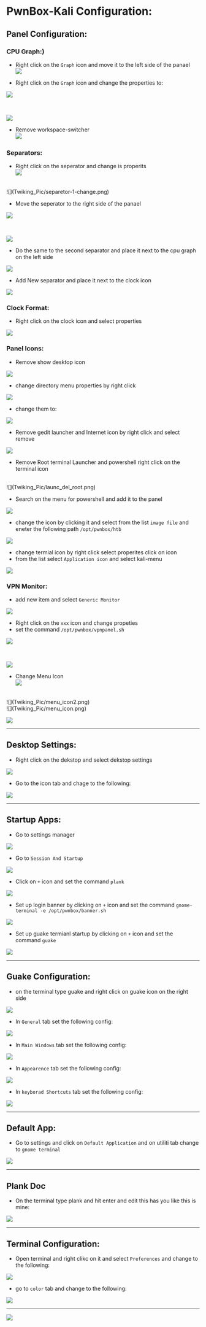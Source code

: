 # PwnBox-Kali Configuration:

## Panel Configuration:

### CPU Graph:)

* Right click on the `Graph` icon and move it to the left side of the panael <br>
![](Twiking_Pic/cpu_graph_move.png)

* Right click on the `Graph` icon and change the properties to: <br>

![](Twiking_Pic/cpu_graph_prop.png)

<br>

![](Twiking_Pic/cpu_graph_colors.png)

* Remove workspace-switcher <br>
![](Twiking_Pic/ws_remove.png) 

### Separators:
* Right click on the seperator and change is properits <br>
![](Twiking_Pic/separetor-1.png)
<br>
![](Twiking_Pic/separetor-1-change.png)

* Move the seperator to the right side of the panael <br>

![](Twiking_Pic/sperator_netx2cpu.png)

<br>

![](Twiking_Pic/separator-5.png)

* Do the same to the second separator and place it next to the cpu graph on the left side <br>

![](Twiking_Pic/separetor-2-move.png)

* Add New separator and place it next to the clock icon <br>

![](Twiking_Pic/add-separator-4.png)


### Clock Format:
* Right click on the clock icon and select properties <br>

![](Twiking_Pic/clock-format.png)

### Panel Icons:

* Remove show desktop icon <br>

![](Twiking_Pic/remove_show_desk.png)

* change directory menu properties by right click <br>

![](Twiking_Pic/dir.png)

* change them to: <br>

![](Twiking_Pic/dir-1.png)

* Remove gedit launcher and Internet icon by right click and select remove <br>

![](Twiking_Pic/remove_text_editor.png)


* Remove Root terminal Launcher and powershell right click on the terminal icon 
<br>
![](Twiking_Pic/launc_del_root.png)


* Search on the menu for powershell and add it to the panel 

![](Twiking_Pic/pwsh_laun-2.png)

* change the icon by clicking it and select from the list `image file` and eneter the following path `/opt/pwnbox/htb`  <br>

![](Twiking_Pic/pwsh_laun-4.png)


* change termial icon by right click select properites click on icon  <br>
* from the list select `Application icon` and select kali-menu  <br>

![](Twiking_Pic/terminal-3.png)
<br>

### VPN Monitor:
* add new item and select `Generic Monitor`  <br>

![](Twiking_Pic/vpnpanel.png)

* Right click on the `xxx` icon and change propeties <br>
* set the command `/opt/pwnbox/vpnpanel.sh` <br> 

![](Twiking_Pic/htb_vpn.png)

<br>

![](Twiking_Pic/final-panel.png)

* Change Menu Icon <br>
![](Twiking_Pic/menu_prob.png)
<br>
![](Twiking_Pic/menu_icon2.png)
<br>
![](Twiking_Pic/menu_icon.png)
<br>

![](Twiking_Pic/full_panel.png)
<br>

---

## Desktop Settings: 

* Right click on the dekstop and select dekstop settings <br> 

![](Twiking_Pic/desktop-settings.png)

* Go to the icon tab and chage to the following: <br> 

![](Twiking_Pic/desktop_settings-1.png)

---

## Startup Apps:

* Go to settings manager <br> 

![](Twiking_Pic/startup-1.png)

* Go to `Session And Startup`

![](Twiking_Pic/startup-2.png)

* Click on `+` icon and set the command `plank` <br> 

![](Twiking_Pic/plank-doc.png)

* Set up login banner by clicking on `+` icon and set the command `gnome-terminal -e /opt/pwnbox/banner.sh` <br> 

![](Twiking_Pic/login_banner.png)

* Set up guake termianl startup by clicking on `+` icon and set the command `guake` <br> 

![](Twiking_Pic/5-35.png)

---

## Guake Configuration:

* on the terminal type guake and right click on guake icon on the right side <br> 

![](Twiking_Pic/guake-1.png)

* In `General` tab set the following config: <br> 

![](Twiking_Pic/guake_general.png)

* In `Main Windows` tab set the following config: <br> 

![](Twiking_Pic/guake_main.png)

* In `Appearence` tab set the following config: <br> 

![](Twiking_Pic/guake-7.png)

* In `keyborad Shortcuts` tab set the following config: <br> 

![](Twiking_Pic/guake_short.png)

---

## Default App:

* Go to settings and click on `Default Application` and on utiliti tab change to `gnome terminal` <br> 

![](Twiking_Pic/preferd-app-3.png)

---

## Plank Doc

* On the terminal type plank and hit enter and edit this has you like this is mine: <br> 

![](Twiking_Pic/plank-doc.png)

---

## Terminal Configuration:

* Open terminal and right clikc on it and select `Preferences` and change to the following: <br> 

![](Twiking_Pic/terminal-pref-3.png)

* go to `color` tab and change to the following: <br> 

![](Twiking_Pic/terminal-pref-5.png)

---

![](Twiking_Pic/final.png)
